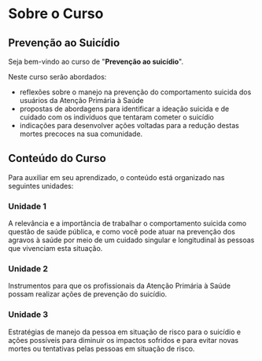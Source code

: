 # Sobre o Curso

## Prevenção ao Suicídio

 Seja bem-vindo ao curso de "**Prevenção ao suicídio**". 

Neste curso serão abordados:

- reflexões sobre o manejo na prevenção do comportamento suicida dos usuários da Atenção Primária à Saúde
- propostas de abordagens para identificar a ideação suicida e de cuidado com os indivíduos que tentaram cometer o suicídio
- indicações para desenvolver ações voltadas para a redução destas mortes precoces na sua comunidade.

## Conteúdo do Curso

Para auxiliar em seu aprendizado, o conteúdo está organizado nas seguintes unidades:

### Unidade 1
A relevância e a importância de trabalhar o comportamento suicida como questão de saúde pública, e como você pode atuar na prevenção dos agravos à saúde por meio de um cuidado singular e longitudinal às pessoas que vivenciam esta situação.

### Unidade 2
Instrumentos para que os profissionais da Atenção Primária à Saúde possam realizar ações de prevenção do suicídio. 

### Unidade 3
Estratégias de manejo da pessoa em situação de risco para o suicídio e ações possíveis para diminuir os impactos sofridos e para evitar novas mortes ou tentativas pelas pessoas em situação de risco. 

